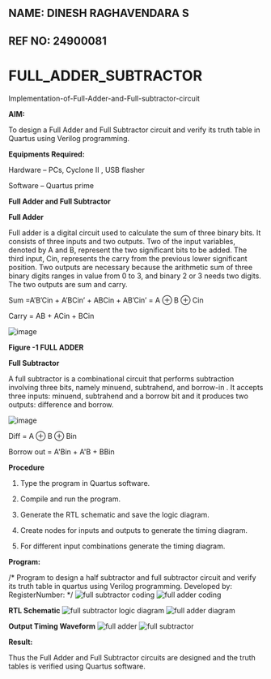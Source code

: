 ## NAME: DINESH RAGHAVENDARA S
## REF NO: 24900081


# FULL_ADDER_SUBTRACTOR

Implementation-of-Full-Adder-and-Full-subtractor-circuit

**AIM:**

To design a Full Adder and Full Subtractor circuit and verify its truth table in Quartus using Verilog programming.

**Equipments Required:**

Hardware – PCs, Cyclone II , USB flasher

Software – Quartus prime

**Full Adder and Full Subtractor**

**Full Adder**

Full adder is a digital circuit used to calculate the sum of three binary bits. It consists of three inputs and two outputs. Two of the input variables, denoted by A and B, represent the two significant bits to be added. The third input, Cin, represents the carry from the previous lower significant position. Two outputs are necessary because the arithmetic sum of three binary digits ranges in value from 0 to 3, and binary 2 or 3 needs two digits. The two outputs are sum and carry.

Sum =A’B’Cin + A’BCin’ + ABCin + AB’Cin’ = A ⊕ B ⊕ Cin 

Carry = AB + ACin + BCin

![image](https://github.com/naavaneetha/FULL_ADDER_SUBTRACTOR/assets/154305477/0f30ba51-5ffb-4198-845f-18e054f675e7)

**Figure -1 FULL ADDER**

**Full Subtractor**

A full subtractor is a combinational circuit that performs subtraction involving three bits, namely minuend, subtrahend, and borrow-in . It accepts three inputs: minuend, subtrahend and a borrow bit and it produces two outputs: difference and borrow.

![image](https://github.com/naavaneetha/FULL_ADDER_SUBTRACTOR/assets/154305477/02b24f51-ab51-4304-9ad6-7b81ffc1ead5)

Diff = A ⊕ B ⊕ Bin 

Borrow out = A'Bin + A'B + BBin



**Procedure**

1.	Type the program in Quartus software.

2.	Compile and run the program.

3.	Generate the RTL schematic and save the logic diagram.

4.	Create nodes for inputs and outputs to generate the timing diagram.

5.	For different input combinations generate the timing diagram.


**Program:**

/* Program to design a half subtractor and full subtractor circuit and verify its truth table in quartus using Verilog programming. Developed by: RegisterNumber:
*/
![full subtractor coding](https://github.com/user-attachments/assets/143cab22-570f-4b22-863d-151af0568e12)
![full adder coding](https://github.com/user-attachments/assets/4ed02aca-5664-455c-a355-7a9a6174f00f)


**RTL Schematic**
![full subtractor logic diagram](https://github.com/user-attachments/assets/2e950ced-8d4c-41a2-bb67-096504e96933)
![full adder diagram](https://github.com/user-attachments/assets/66ff6a08-5bb5-49f9-bed3-c42af1a3f777)



**Output Timing Waveform**
![full adder](https://github.com/user-attachments/assets/24d9a90d-bfca-41e9-af79-538f0cbe59d5)
![full subtractor](https://github.com/user-attachments/assets/0689e656-67d3-426a-adff-30b1f1b23f3a)



**Result:**

Thus the Full Adder and Full Subtractor circuits are designed and the truth tables is verified using Quartus software.



